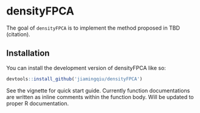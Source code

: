 
# densityFPCA

<!-- badges: start -->
<!-- badges: end -->

The goal of `densityFPCA` is to implement the method proposed in TBD (citation).

## Installation

You can install the development version of densityFPCA like so:

``` r
devtools::install_github('jiamingqiu/densityFPCA')
```

See the vignette for quick start guide. Currently function documentations are written as inline comments within the function body. Will be updated to proper R documentation.
